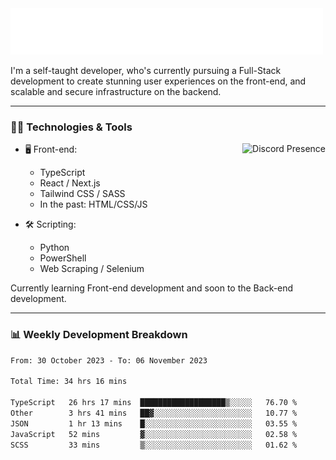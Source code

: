 <img src="assets/wave.svg" alt=":wave:" />

I'm a self-taught developer, who's currently pursuing a Full-Stack development to create stunning user experiences on the front-end, and scalable and secure infrastructure on the backend.

---

### 🧑‍💻 Technologies & Tools

<a href="https://discord.com/users/414304208649453568" target="_blank" rel="nofollow">
   <img src="https://lanyard-profile-readme.vercel.app/api/414304208649453568?idleMessage=Probably%20doing%20something%20else..." alt="Discord Presence" align="right">
</a>

- 🖥️ Front-end:

  - TypeScript
  - React / Next.js
  - Tailwind CSS / SASS
  - In the past: HTML/CSS/JS

- 🛠 Scripting:

  - Python
  - PowerShell
  - Web Scraping / Selenium

Currently learning Front-end development and soon to the Back-end development.

---

### 📊 Weekly Development Breakdown

<!-- ![ccrsxx's GitHub Stats](https://github-readme-stats.vercel.app/api?username=ccrsxx&count_private=true&theme=tokyonight) -->
<!-- ![ccrsxx's Top Langs](https://github-readme-stats.vercel.app/api/top-langs/?username=ccrsxx&hide=lua,java,html&theme=tokyonight) -->

<!--START_SECTION:waka-->

```txt
From: 30 October 2023 - To: 06 November 2023

Total Time: 34 hrs 16 mins

TypeScript   26 hrs 17 mins  ███████████████████▒░░░░░   76.70 %
Other        3 hrs 41 mins   ██▓░░░░░░░░░░░░░░░░░░░░░░   10.77 %
JSON         1 hr 13 mins    █░░░░░░░░░░░░░░░░░░░░░░░░   03.55 %
JavaScript   52 mins         ▓░░░░░░░░░░░░░░░░░░░░░░░░   02.58 %
SCSS         33 mins         ▒░░░░░░░░░░░░░░░░░░░░░░░░   01.62 %
```

<!--END_SECTION:waka-->
